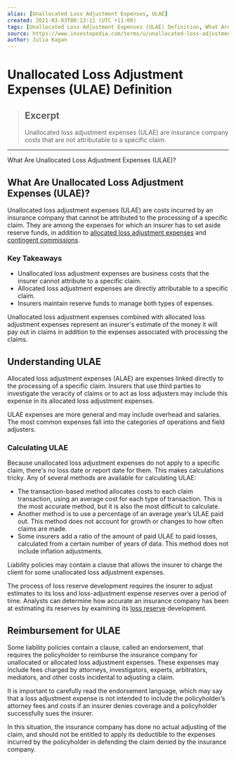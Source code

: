```yaml
---
alias: [Unallocated Loss Adjustment Expenses, ULAE]
created: 2021-03-03T00:13:11 (UTC +11:00)
tags: [Unallocated Loss Adjustment Expenses (ULAE) Definition, What Are Unallocated Loss Adjustment Expenses (ULAE)?]
source: https://www.investopedia.com/terms/u/unallocated-loss-adjustment-expenses-ulae.asp
author: Julia Kagan
---
```


# Unallocated Loss Adjustment Expenses (ULAE) Definition

> ## Excerpt
> Unallocated loss adjustment expenses (ULAE) are insurance company costs that are not attributable to a specific claim.

---

What Are Unallocated Loss Adjustment Expenses (ULAE)?
## What Are Unallocated Loss Adjustment Expenses (ULAE)?

Unallocated loss adjustment expenses (ULAE) are costs incurred by an insurance company that cannot be attributed to the processing of a specific claim. They are among the expenses for which an insurer has to set aside reserve funds, in addition to [allocated loss adjustment expenses](https://www.investopedia.com/terms/a/allocated-loss-adjustment-expenses-alae.asp) and [contingent commissions](https://www.investopedia.com/terms/c/contingent-commission.asp).

### Key Takeaways

-   Unallocated loss adjustment expenses are business costs that the insurer cannot attribute to a specific claim.
-   Allocated loss adjustment expenses are directly attributable to a specific claim.
-   Insurers maintain reserve funds to manage both types of expenses.

Unallocated loss adjustment expenses combined with allocated loss adjustment expenses represent an insurer's estimate of the money it will pay out in claims in addition to the expenses associated with processing the claims.

## Understanding ULAE

Allocated loss adjustment expenses (ALAE) are expenses linked directly to the processing of a specific claim. Insurers that use third parties to investigate the veracity of claims or to act as loss adjusters may include this expense in its allocated loss adjustment expenses.

ULAE expenses are more general and may include overhead and salaries. The most common expenses fall into the categories of operations and field adjusters.

### Calculating ULAE

Because unallocated loss adjustment expenses do not apply to a specific claim, there's no loss date or report date for them. This makes calculations tricky. Any of several methods are available for calculating ULAE:

-   The transaction-based method allocates costs to each claim transaction, using an average cost for each type of transaction. This is the most accurate method, but it is also the most difficult to calculate.
-   Another method is to use a percentage of an average year’s ULAE paid out. This method does not account for growth or changes to how often claims are made.
-   Some insurers add a ratio of the amount of paid ULAE to paid losses, calculated from a certain number of years of data. This method does not include inflation adjustments.

Liability policies may contain a clause that allows the insurer to charge the client for some unallocated loss adjustment expenses.

The process of loss reserve development requires the insurer to adjust estimates to its loss and loss-adjustment expense reserves over a period of time. Analysts can determine how accurate an insurance company has been at estimating its reserves by examining its [loss reserve](https://www.investopedia.com/terms/l/loss-reserve.asp) development.

## Reimbursement for ULAE

Some liability policies contain a clause, called an endorsement, that requires the policyholder to reimburse the insurance company for unallocated or allocated loss adjustment expenses. These expenses may include fees charged by attorneys, investigators, experts, arbitrators, mediators, and other costs incidental to adjusting a claim.

It is important to carefully read the endorsement language, which may say that a loss adjustment expense is not intended to include the policyholder’s attorney fees and costs if an insurer denies coverage and a policyholder successfully sues the insurer. 

In this situation, the insurance company has done no actual adjusting of the claim, and should not be entitled to apply its deductible to the expenses incurred by the policyholder in defending the claim denied by the insurance company.
